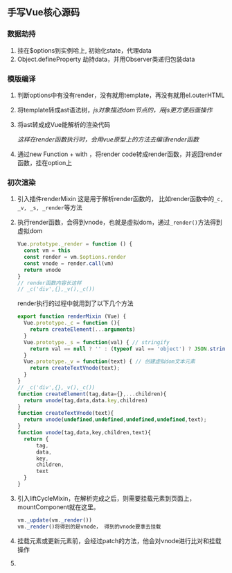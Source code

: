 ## 手写Vue核心源码

### 数据劫持

1. 挂在$options到实例哈上, 初始化state，代理data
2. Object.defineProperty 劫持data，并用Observer类递归包装data

### 模版编译

1. 判断options中有没有render，没有就用template，再没有就用el.outerHTML

2. 将template转成ast语法树，*js对象描述dom节点的，用js更方便后面操作*

3. 将ast转成成Vue能解析的渲染代码

   *这样在render函数执行时，会用vue原型上的方法去编译render函数*

4. 通过new Function + with ，将render code转成render函数，并返回render函数，挂在option上

### 初次渲染

1. 引入插件renderMixin 这是用于解析render函数的， 比如render函数中的```_c, _v, _s, _render```等方法

2. 执行render函数，会得到vnode，也就是虚拟dom，通过```_render()```方法得到虚拟dom

   ```js
   Vue.prototype._render = function () {
     const vm = this
     const render = vm.$options.render
     const vnode = render.call(vm)
     return vnode
   }
   // render函数内容长这样
   // _c('div',{},_v(),_c())
   ```

   render执行的过程中就用到了以下几个方法

   ```js
   export function renderMixin (Vue) {
     Vue.prototype._c = function (){
       return createElement(...arguments)
     }
     Vue.prototype._s = function(val) { // stringify
       return val == null ? '' : (typeof val == 'object') ? JSON.stringify(val) : val;
     }
     Vue.prototype._v = function(text) { // 创建虚拟dom文本元素
       return createTextVnode(text);
     }
   }
   // _c('div',{},_v(),_c())
   function createElement(tag,data={},...children){
     return vnode(tag,data,data.key,children)
   }
   function createTextVnode(text){
     return vnode(undefined,undefined,undefined,undefined,text);
   }
   function vnode(tag,data,key,children,text){
     return {
         tag,
         data,
         key,
         children,
         text
     }
   }
   ```

   

3. 引入liftCycleMixin，在解析完成之后，则需要挂载元素到页面上，mountComponent就在这里。

   ```js
   vm._update(vm._render())
   vm._render()将得到的是vnode， 得到的vnode要拿去挂载
   ```

4. 挂载元素或更新元素前，会经过patch的方法，他会对vnode进行比对和挂载操作
5. 




